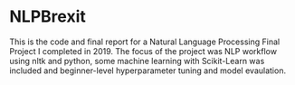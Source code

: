 # NLPBrexit
This is the code and final report for a Natural Language Processing Final Project I completed in 2019. The focus of the project was NLP workflow using nltk and python, some machine learning with Scikit-Learn was included and beginner-level hyperparameter tuning and model evaulation.  
